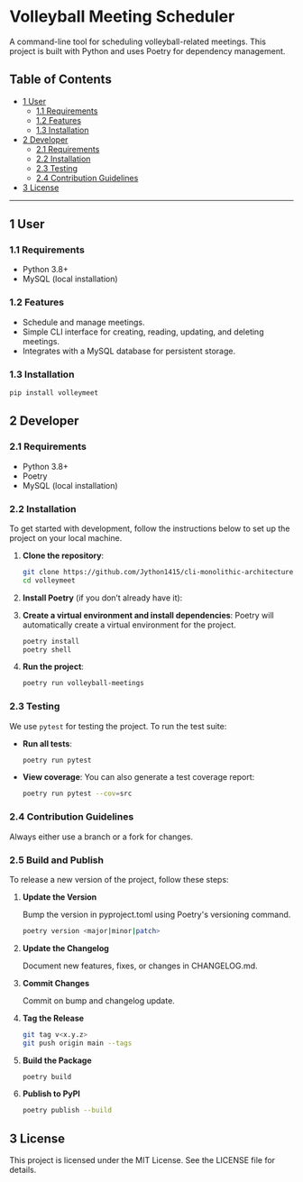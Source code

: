 # Volleyball Meeting Scheduler

A command-line tool for scheduling volleyball-related meetings. This project is built with Python and uses Poetry for dependency management.

## Table of Contents

- [1 User](#1-user)
  - [1.1 Requirements](#11-requirements)
  - [1.2 Features](#12-features)
  - [1.3 Installation](#13-installation)
- [2 Developer](#2-developer)
  - [2.1 Requirements](#21-requirements)
  - [2.2 Installation](#22-installation)
  - [2.3 Testing](#23-testing)
  - [2.4 Contribution Guidelines](#24-contribution-guidelines)
- [3 License](#3-license)

---

## 1 User

### 1.1 Requirements

- Python 3.8+
- MySQL (local installation)

### 1.2 Features

- Schedule and manage meetings.
- Simple CLI interface for creating, reading, updating, and deleting meetings.
- Integrates with a MySQL database for persistent storage.

### 1.3 Installation

```bash
pip install volleymeet
```

## 2 Developer

### 2.1 Requirements

- Python 3.8+
- Poetry
- MySQL (local installation)

### 2.2 Installation

To get started with development, follow the instructions below to set up the project on your local machine.

1. **Clone the repository**:

   ```bash
   git clone https://github.com/Jython1415/cli-monolithic-architecture.git volleymeet
   cd volleymeet
   ```

1. **Install Poetry** (if you don’t already have it):  

1. **Create a virtual environment and install dependencies**: Poetry will automatically create a virtual environment for the project.

    ```bash
    poetry install
    poetry shell
    ```

1. **Run the project**:

    ```bash
    poetry run volleyball-meetings
    ```

### 2.3 Testing

We use `pytest` for testing the project. To run the test suite:

- **Run all tests**:  

    ```bash
    poetry run pytest
    ````

- **View coverage**: You can also generate a test coverage report:  

    ```bash
    poetry run pytest --cov=src
    ```

### 2.4 Contribution Guidelines

Always either use a branch or a fork for changes.

### 2.5 Build and Publish

To release a new version of the project, follow these steps:

1. **Update the Version**

    Bump the version in pyproject.toml using Poetry's versioning command.

    ```bash
    poetry version <major|minor|patch>
    ```

1. **Update the Changelog**

    Document new features, fixes, or changes in CHANGELOG.md.

1. **Commit Changes**
  
    Commit  on bump and changelog update.

1. **Tag the Release**

    ```bash
    git tag v<x.y.z>
    git push origin main --tags
    ```

1. **Build the Package**

    ```bash
    poetry build
    ```

1. **Publish to PyPI**

    ```bash
    poetry publish --build
    ```

## 3 License

This project is licensed under the MIT License. See the LICENSE file for details.
